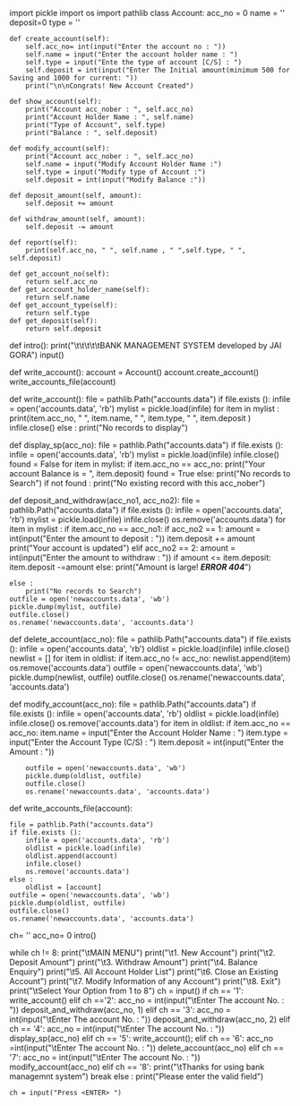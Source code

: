 import pickle
import os
import pathlib
class Account:
    acc_no = 0
    name = ''
    deposit=0
    type = ''
    
    def create_account(self):
        self.acc_no= int(input("Enter the account no : "))
        self.name = input("Enter the account holder name : ")
        self.type = input("Ente the type of account [C/S] : ")
        self.deposit = int(input("Enter The Initial amount(minimum 500 for Saving and 1000 for current: "))
        print("\n\nCongrats! New Account Created")
    
    def show_account(self):
        print("Account acc_nober : ", self.acc_no)
        print("Account Holder Name : ", self.name)
        print("Type of Account", self.type)
        print("Balance : ", self.deposit)
    
    def modify_account(self):
        print("Account acc_nober : ", self.acc_no)
        self.name = input("Modify Account Holder Name :")
        self.type = input("Modify type of Account :")
        self.deposit = int(input("Modify Balance :"))
        
    def deposit_amount(self, amount):
        self.deposit += amount
    
    def withdraw_amount(self, amount):
        self.deposit -= amount
    
    def report(self):
        print(self.acc_no, " ", self.name , " ",self.type, " ", self.deposit)
    
    def get_account_no(self):
        return self.acc_no
    def get_acccount_holder_name(self):
        return self.name
    def get_account_type(self):
        return self.type
    def get_deposit(self):
        return self.deposit
    
def intro():
    print("\t\t\t\t\tBANK MANAGEMENT SYSTEM developed by JAI GORA")
    input()

def write_account():
    account = Account()
    account.create_account()
    write_accounts_file(account)

def write_account():
    file = pathlib.Path("accounts.data")
    if file.exists ():
        infile = open('accounts.data', 'rb')
        mylist = pickle.load(infile)
        for item in mylist :
            print(item.acc_no, " ", item.name, " ", item.type, " ", item.deposit )
        infile.close()
    else :
        print("No records to display")
        

def display_sp(acc_no): 
    file = pathlib.Path("accounts.data")
    if file.exists ():
        infile = open('accounts.data', 'rb')
        mylist = pickle.load(infile)
        infile.close()
        found = False
        for item in mylist:
            if item.acc_no == acc_no:
                print("Your account Balance is = ", item.deposit)
                found = True
    else:
        print("No records to Search")
    if not found :
        print("No existing record with this acc_nober")

def deposit_and_withdraw(acc_no1, acc_no2): 
    file = pathlib.Path("accounts.data")
    if file.exists ():
        infile = open('accounts.data', 'rb')
        mylist = pickle.load(infile)
        infile.close()
        os.remove('accounts.data')
        for item in mylist :
            if item.acc_no == acc_no1:
                if acc_no2 == 1:
                    amount = int(input("Enter the amount to deposit : "))
                    item.deposit += amount
                    print("Your account is updated")
                elif acc_no2 == 2:
                    amount = int(input("Enter the amount to withdraw : "))
                    if amount <= item.deposit:
                        item.deposit -=amount
                    else:
                        print("Amount is large! ***ERROR 404***")
                
    else :
        print("No records to Search")
    outfile = open('newaccounts.data', 'wb')
    pickle.dump(mylist, outfile)
    outfile.close()
    os.rename('newaccounts.data', 'accounts.data')

def delete_account(acc_no):
    file = pathlib.Path("accounts.data")
    if file.exists ():
        infile = open('accounts.data', 'rb')
        oldlist = pickle.load(infile)
        infile.close()
        newlist = []
        for item in oldlist:
            if item.acc_no != acc_no:
                newlist.append(item)
        os.remove('accounts.data')
        outfile = open('newaccounts.data', 'wb')
        pickle.dump(newlist, outfile)
        outfile.close()
        os.rename('newaccounts.data', 'accounts.data')
     
def modify_account(acc_no):
    file = pathlib.Path("accounts.data")
    if file.exists ():
        infile = open('accounts.data', 'rb')
        oldlist = pickle.load(infile)
        infile.close()
        os.remove('accounts.data')
        for item in oldlist:
            if item.acc_no == acc_no:
                item.name = input("Enter the Account Holder Name : ")
                item.type = input("Enter the Account Type (C/S) : ")
                item.deposit = int(input("Enter the Amount : "))
        
        outfile = open('newaccounts.data', 'wb')
        pickle.dump(oldlist, outfile)
        outfile.close()
        os.rename('newaccounts.data', 'accounts.data')
  
def write_accounts_file(account): 
    
    file = pathlib.Path("accounts.data")
    if file.exists ():
        infile = open('accounts.data', 'rb')
        oldlist = pickle.load(infile)
        oldlist.append(account)
        infile.close()
        os.remove('accounts.data')
    else :
        oldlist = [account]
    outfile = open('newaccounts.data', 'wb')
    pickle.dump(oldlist, outfile)
    outfile.close()
    os.rename('newaccounts.data', 'accounts.data')
ch= ''
acc_no= 0
intro()

while ch != 8:
    print("\tMAIN MENU")
    print("\t1. New Account")
    print("\t2. Deposit Amount")
    print("\t3. Withdraw Amount")
    print("\t4. Balance Enquiry")
    print("\t5. All Account Holder List")
    print("\t6. Close an Existing Account")
    print("\t7. Modify Information of any Account")
    print("\t8. Exit")
    print("\tSelect Your Option from 1 to 8")
    ch = input()
    if ch == '1':
        write_account()
    elif ch =='2':
        acc_no = int(input("\tEnter The account No. : "))
        deposit_and_withdraw(acc_no, 1)
    elif ch == '3':
        acc_no = int(input("\tEnter The account No. : "))
        deposit_and_withdraw(acc_no, 2)
    elif ch == '4':
        acc_no = int(input("\tEnter The account No. : "))
        display_sp(acc_no)
    elif ch == '5':
        write_account();
    elif ch == '6':
        acc_no =int(input("\tEnter The account No. : "))
        delete_account(acc_no)
    elif ch == '7':
        acc_no = int(input("\tEnter The account No. : "))
        modify_account(acc_no)
    elif ch == '8':
        print("\tThanks for using bank managemnt system")
        break
    else :
        print("Please enter the valid field")
    
    ch = input("Press <ENTER> ") 
    

